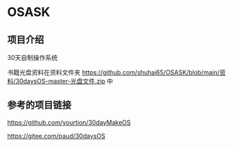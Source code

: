# OSASK

## 项目介绍

30天自制操作系统



书籍光盘资料在资料文件夹 https://github.com/shuhai65/OSASK/blob/main/资料/30daysOS-master-光盘文件.zip 中

## 参考的项目链接

https://github.com/yourtion/30dayMakeOS

https://gitee.com/paud/30daysOS

